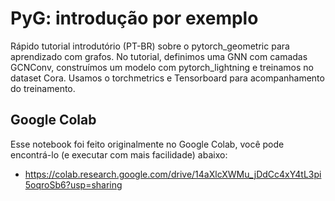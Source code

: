 # PyG: introdução por exemplo

Rápido tutorial introdutório (PT-BR) sobre o pytorch_geometric para aprendizado com grafos. No tutorial, definimos uma GNN com camadas GCNConv, construímos um modelo com pytorch_lightning e treinamos no dataset Cora. Usamos o torchmetrics e Tensorboard para acompanhamento do treinamento.

## Google Colab
Esse notebook foi feito originalmente no Google Colab, você pode encontrá-lo (e executar com mais facilidade) abaixo:
 - https://colab.research.google.com/drive/14aXlcXWMu_jDdCc4xY4tL3pi5oqroSb6?usp=sharing 